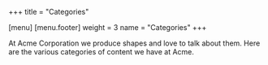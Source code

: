 +++
title = "Categories"

[menu]
  [menu.footer]
    weight = 3
    name = "Categories"
+++

At Acme Corporation we produce shapes and love to talk about them.
Here are the various categories of content we have at Acme.